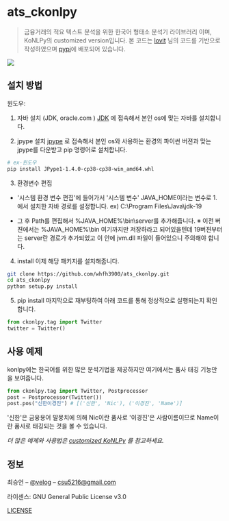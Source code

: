 # ats_ckonlpy
> 금융거래의 적요 텍스트 분석을 위한 한국어 형태소 분석기 라이브러리 이며, KoNLPy의 customized version입니다. 본 코드는 [lovit](https://github.com/lovit/customized_konlpy) 님의 코드를 기반으로 작성하였으며 [pypi](https://pypi.org/project/ats-ckonlpy/)에 배포되어 있습니다.


![](./png/image.png)

## 설치 방법

윈도우:

1. 자바 설치 (JDK, oracle.com )
[JDK](https://www.oracle.com/java/technologies/downloads/) 에 접속해서 본인 os에 맞는 자바를 설치합니다. 

2. jpype 설치
[jpype](https://www.lfd.uci.edu/~gohlke/pythonlibs/#jpype) 로 접속해서 본인 os와 사용하는 환경의 파이썬 버젼과 맞는 jpype를 다운받고 pip 명령어로 설치합니다.
```sh
# ex-윈도우
pip install JPype1-1.4.0-cp38-cp38-win_amd64.whl
```

3. 환경변수 편집

- '시스템 환경 변수 편집'에 들어가서 '시스템 변수' JAVA_HOME이라는 변수로 1.에서 설치한 자바 경로를 설정합니다. 
ex) C:\Program Files\Java\jdk-19

- 그 후 Path를 편집해서 %JAVA_HOME%\bin\server를 추가해줍니다. 
※ 이전 버젼에서는 %JAVA_HOME%\bin 여기까지만 저장하라고 되어있을텐데 19버젼부터는 server란 경로가 추가되었고 이 안에 jvm.dll 파일이 들어있으니 주의해야 합니다.


4. install
이제 해당 패키지를 설치해줍니다.
```sh
git clone https://github.com/whfh3900/ats_ckonlpy.git
cd ats_ckonlpy
python setup.py install
```

5. pip install
마지막으로 재부팅하여 아래 코드를 통해 정상적으로 실행되는지 확인합니다.
```python
from ckonlpy.tag import Twitter
twitter = Twitter()
```


## 사용 예제

konlpy에는 한국어를 위한 많은 분석기법을 제공하지만 여기에서는 품사 태깅 기능만을 보여줍니다. 
```python
from ckonlpy.tag import Twitter, Postprocessor
post = Postprocessor(Twitter())
post.pos("신한이경진") # [('신한', 'Nic'), ('이경진', 'Name')]
```
'신한'은 금융용어 말뭉치에 의해 Nic이란 품사로 '이경진'은 사람이름이므로 Name이란 품사로 태깅되는 것을 볼 수 있습니다.

_더 많은 예제와 사용법은 [customized KoNLPy](https://github.com/lovit/customized_konlpy) 를 참고하세요._



## 정보

최승언 – [@velog](https://velog.io/@csu5216) – csu5216@gmail.com

라이센스: GNU General Public License v3.0

[LICENSE](https://github.com/lovit/customized_konlpy/blob/master/LICENSE)
